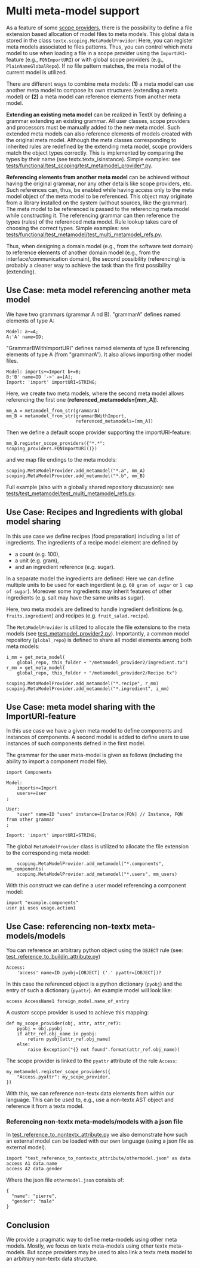 # Multi meta-model support

As a feature of some [scope providers](scoping.md), there is the possibility to
define a file extension based allocation of model files to meta models. This
global data is stored in the class `textx.scoping.MetaModelProvider`: Here, you
can register meta models associated to files patterns. Thus, you can control
which meta model to use when loading a file in a scope provider using the
`ImportURI`-feature (e.g., `FQNImportURI`) or with global scope providers (e.g.,
`PlainNameGlobalRepo`). If no file pattern matches, the meta model of the current
model is utilized.


There are different ways to combine meta models: **(1)** a meta model can use 
another meta model to compose its own structures (extending a meta model) 
or **(2)** a meta model can reference elements from another meta model.

**Extending an existing meta model** can be realized in TextX by defining 
a grammar extending an existing grammar. All user classes, scope providers 
and processors must be manually added to the new meta model. Such extended 
meta models can also reference elements of models created with the original 
meta model. Although the meta classes corresponding to inherited rules are 
redefined by the extending meta model, scope providers match the object 
types correctly. This is implemented by comparing the types by their name 
(see textx.textx_isinstance). Simple examples: see 
[tests/functional/test_scoping/test_metamodel_provider*.py](https://github.com/textX/textX/tree/master/tests/functional/test_scoping).


**Referencing elements from another meta model** can be achieved without 
having the original grammar, nor any other details like scope providers, etc. 
Such references can, thus, be enabled while having access only to the 
meta model object of the meta model to be referenced. This object may 
originate from a library installed on the system (without sources, like 
the grammar). The meta model to be referenced is passed to the referencing 
meta model while constructing it. The referencing grammar can then reference 
the types (rules) of the referenced meta model. Rule lookup takes care of 
choosing the correct types. Simple examples: see 
[tests/functional/test_metamodel/test_multi_metamodel_refs.py](https://github.com/textX/textX/tree/master/tests/functional/test_metamodel/test_multi_metamodel_refs.py).


Thus, when designing a domain model (e.g., from the software test domain) to 
reference elements of another domain model (e.g., from the 
interface/communication domain), the second possibility (referencing) 
is probably a cleaner way to achieve the task than the first possibility 
(extending).


## Use Case: meta model referencing another meta model

We have two grammars (grammar A nd B). "grammarA" defines named elements of 
type A:

    Model: a+=A;
    A:'A' name=ID;

"GrammarBWithImportURI" defines named elements of type B referencing elements
of type A (from "grammarA"). It also allows importing other model files.

    Model: imports+=Import b+=B;
    B:'B' name=ID '->' a=[A];
    Import: 'import' importURI=STRING;


Here, we create two meta models, where
the second meta model allows referencing the first one
(**referenced_metamodels=[mm_A]**).

    mm_A = metamodel_from_str(grammarA)
    mm_B = metamodel_from_str(grammarBWithImport,
                              referenced_metamodels=[mm_A])

Then we define a default scope provider supporting the importURI-feature:

    mm_B.register_scope_providers({"*.*": scoping_providers.FQNImportURI()})

and we map file endings to the meta models:

    scoping.MetaModelProvider.add_metamodel("*.a", mm_A)
    scoping.MetaModelProvider.add_metamodel("*.b", mm_B)

Full example (also with a globally shared repository discussion): see 
[tests/test_metamodel/test_multi_metamodel_refs.py](https://github.com/textX/textX/tree/master/tests/test_metamodel/test_multi_metamodel_refs.py).


## Use Case: Recipes and Ingredients with global model sharing

In this use case we define recipes (food preparation) including a list of
ingredients. The ingredients of a recipe model element are defined by

 * a count (e.g. 100),
 * a unit (e.g. gram),
 * and an ingredient reference (e.g. sugar).

In a separate model the ingredients are defined: Here we can define multiple
units to be used for each ingerdient (e.g. `60 gram of sugar` or `1 cup of
sugar`). Moreover some ingredients may inherit features of other ingredients
(e.g. salt may have the same units as sugar).

Here, two meta models are defined to handle ingredient definitions (e.g.
`fruits.ingredient`) and recipes (e.g. `fruit_salad.recipe`).

The `MetaModelProvider` is utilized to allocate the file extensions to the meta
models
(see
[test_metamodel_provider2.py](https://github.com/textX/textX/blob/master/tests/functional/test_scoping/test_metamodel_provider2.py)).
Importantly, a common model repository (`global_repo`) is defined to share all
model elements among both meta models:

    i_mm = get_meta_model(
        global_repo, this_folder + "/metamodel_provider2/Ingredient.tx")
    r_mm = get_meta_model(
        global_repo, this_folder + "/metamodel_provider2/Recipe.tx")

    scoping.MetaModelProvider.add_metamodel("*.recipe", r_mm)
    scoping.MetaModelProvider.add_metamodel("*.ingredient", i_mm)


## Use Case: meta model sharing with the ImportURI-feature

In this use case we have a given meta model to define components and instances
of components. A second model is added to define users to use instances of such
components defned in the first model.


The grammar for the user meta-model is given as follows (including the ability
to import a component model file).

    import Components

    Model:
        imports+=Import
        users+=User
    ;

    User:
        "user" name=ID "uses" instance=[Instance|FQN] // Instance, FQN from other grammar
    ;

    Import: 'import' importURI=STRING;


The global `MetaModelProvider` class is utilized to allocate the file extension to
the corresponding meta model:

        scoping.MetaModelProvider.add_metamodel("*.components", mm_components)
        scoping.MetaModelProvider.add_metamodel("*.users", mm_users)

With this construct we can define a user model referencing a component model:

    import "example.components"
    user pi uses usage.action1


## Use Case: referencing non-textx meta-models/models

You can reference an arbitrary python object using the `OBJECT` rule (see:
[test_reference_to_buildin_attribute.py](https://github.com/textX/textX/blob/master/tests/functional/test_scoping/test_reference_to_buildin_attribute.py))

    Access:
        'access' name=ID pyobj=[OBJECT] ('.' pyattr=[OBJECT])?


In this case the referenced object is a python dictionary (`pyobj`) and the
entry of such a dictionary (`pyattr`). An example model will look like:

    access AccessName1 foreign_model.name_of_entry


A custom scope provider is used to achieve this mapping:

    def my_scope_provider(obj, attr, attr_ref):
        pyobj = obj.pyobj
        if attr_ref.obj_name in pyobj:
            return pyobj[attr_ref.obj_name]
        else:
            raise Exception("{} not found".format(attr_ref.obj_name))


The scope provider is linked to the `pyattr` attribute of the rule `Access`:

    my_metamodel.register_scope_providers({
        "Access.pyattr": my_scope_provider,
    })


With this, we can reference non-textx data elements from within our language.
This can be used to, e.g., use a non-textx AST object and reference it from a
textx model.


### Referencing non-textx meta-models/models with a json file

In
[test_reference_to_nontextx_attribute.py](https://github.com/textX/textX/blob/master/tests/functional/test_scoping/test_reference_to_nontextx_attribute.py) we
also demonstrate how such an external model can be loaded with our own language
(using a json file as external model).

    import "test_reference_to_nontextx_attribute/othermodel.json" as data
    access A1 data.name
    access A2 data.gender

Where the json file `othermodel.json` consists of:

    {
      "name": "pierre",
      "gender": "male"
    }


## Conclusion

We provide a pragmatic way to define meta-models using other meta models.
Mostly, we focus on textx meta-models using other textx meta-models. But scope
providers may be used to also link a textx meta model to an arbitrary non-textx
data structure. 

